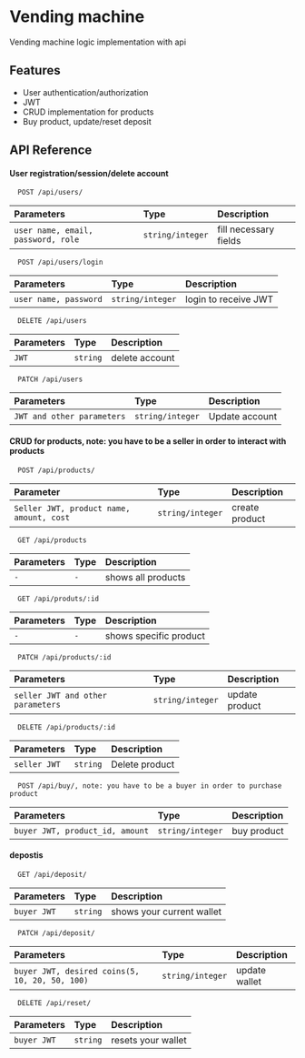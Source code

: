 # Vending machine 

Vending machine logic implementation with api 


## Features

- User authentication/authorization
- JWT 
- CRUD implementation for products
- Buy product, update/reset deposit


## API Reference

#### User registration/session/delete account

```http
  POST /api/users/
```

| Parameters | Type     | Description                |
| :-------- | :------- | :------------------------- |
| `user name, email, password, role` | `string/integer` | fill necessary fields |

```http
  POST /api/users/login
```

| Parameters | Type     | Description                |
| :-------- | :------- | :------------------------- |
| `user name, password` | `string/integer` | login to receive JWT |

```http
  DELETE /api/users
```

| Parameters | Type     | Description                |
| :-------- | :------- | :------------------------- |
| `JWT` | `string` | delete account |

```http
  PATCH /api/users
```

| Parameters | Type     | Description                |
| :-------- | :------- | :------------------------- |
| `JWT and other parameters` | `string/integer` | Update account |

#### CRUD for products, note: you have to be a seller in order to interact with products

```http
  POST /api/products/
```

| Parameter | Type     | Description                       |
| :-------- | :------- | :-------------------------------- |
| `Seller JWT, product name, amount, cost`      | `string/integer` | create product|

```http
  GET /api/products
```

| Parameters | Type     | Description                |
| :-------- | :------- | :------------------------- |
| `-` | `-` | shows all products|

```http
  GET /api/produts/:id
```

| Parameters | Type     | Description                |
| :-------- | :------- | :------------------------- |
| `-` | `-` | shows specific product |

```http
  PATCH /api/products/:id
```

| Parameters | Type     | Description                |
| :-------- | :------- | :------------------------- |
| `seller JWT and other parameters` | `string/integer` | update product |

```http
  DELETE /api/products/:id
```

| Parameters | Type     | Description                |
| :-------- | :------- | :------------------------- |
| `seller JWT` | `string` | Delete product |

```http
  POST /api/buy/, note: you have to be a buyer in order to purchase product
```

| Parameters | Type     | Description                |
| :-------- | :------- | :------------------------- |
| `buyer JWT, product_id, amount` | `string/integer` | buy product |

#### depostis 

```http
  GET /api/deposit/
```

| Parameters | Type     | Description                |
| :-------- | :------- | :------------------------- |
| `buyer JWT` | `string` |  shows your current wallet  |

```http
  PATCH /api/deposit/
```

| Parameters | Type     | Description                |
| :-------- | :------- | :------------------------- |
| `buyer JWT, desired coins(5, 10, 20, 50, 100)` | `string/integer` |  update wallet  |

```http
  DELETE /api/reset/
```

| Parameters | Type     | Description                |
| :-------- | :------- | :------------------------- |
| `buyer JWT` | `string` |  resets your wallet  |




